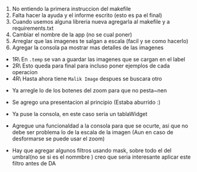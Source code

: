 1. No entiendo la primera instruccion del makefile  
2. Falta hacer la ayuda y el informe escrito (esto es pa el final)
3. Cuando usemos alguna libreria nueva agregarla al makefile y a requirements.txt
4. Cambiar el nombre de la app (no se cual poner)  
5. Arreglar que las imagenes te salgan a escala (facil y se como hacerlo)
6. Agregar la consola pa mostrar mas detalles de las imagenes

* 1R\ En `.temp` se van a guardar las imagenes que se cargan en el label 
* 2R\ Esto queda para final para incluso poner ejemplos de cada operacion
* 4R\ Hasta ahora tiene `Malik Image` despues se buscara otro

- Ya arregle lo de los botenes del zoom para que no pesta~nen
- Se agrego una presentacion al principio (Estaba aburrido :)
- Ya puse la consola, en este caso seria un tablaWidget
- Agregue una funcionaldad a la consola para que se ocurte, asi que no debe ser problema lo de la escala de la imagen (Aun en caso de desformarse se puede usar el zoom)

- Hay que agregar algunos filtros usando mask, sobre todo el del umbral(no se si es el nommbre ) creo que seria interesante aplicar este filtro antes de DA